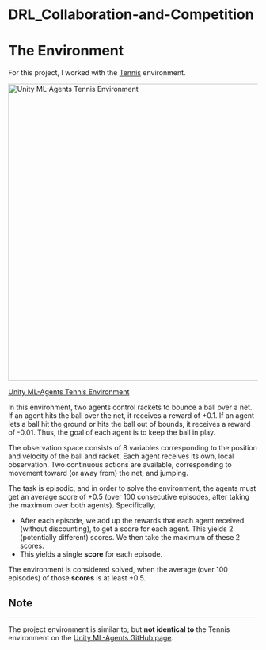# DRL_Collaboration-and-Competition


<div class="_main--content-container--ILkoI"><div><div class="index--container--2OwOl"><div class="index--atom--lmAIo layout--content--3Smmq"><div class="ltr"><div class="index-module--markdown--2MdcR ureact-markdown "><h1 id="the-environment">The Environment</h1>
</div></div><span></span></div></div></div><div><div class="index--container--2OwOl"><div class="index--atom--lmAIo layout--content--3Smmq"><div class="ltr"><div class="index-module--markdown--2MdcR ureact-markdown "><p>For this project, I worked with the <a target="_blank" href="https://github.com/Unity-Technologies/ml-agents/blob/master/docs/Learning-Environment-Examples.md#tennis">Tennis</a> environment.  </p>
  
</div></div><span></span></div></div></div><div><div class="index--container--2OwOl"><div class="index--atom--lmAIo layout--content--3Smmq"><div><a href="#" class="image-atom--image-atom--1XDdu"><div class="index--image-atom-content--YoZVu"><div class="index--image-and-annotations-container--1o6QP"><img src="https://s3.amazonaws.com/video.udacity-data.com/topher/2018/May/5af7955a_tennis/tennis.png" alt="Unity ML-Agents Tennis Environment" width="600px" class="index--image--1wh9w"></div><div class="index--caption--34paT"><div class="index-module--markdown--2MdcR ureact-markdown "><p>Unity ML-Agents Tennis Environment</p>
</div></div></div></a></div><span></span></div></div></div><div><div class="index--container--2OwOl"><div class="index--atom--lmAIo layout--content--3Smmq"><div class="ltr"><div class="index-module--markdown--2MdcR ureact-markdown "><p>In this environment, two agents control rackets to bounce a ball over a net. If an agent hits the ball over the net, it receives a reward of +0.1.  If an agent lets a ball hit the ground or hits the ball out of bounds, it receives a reward of -0.01.  Thus, the goal of each agent is to keep the ball in play.</p>
<p>The observation space consists of 8 variables corresponding to the position and velocity of the ball and racket. Each agent receives its own, local observation.  Two continuous actions are available, corresponding to movement toward (or away from) the net, and jumping. </p>
<p>The task is episodic, and in order to solve the environment, the agents must get an average score of +0.5 (over 100 consecutive episodes, after taking the maximum over both agents). Specifically,</p>
<ul>
<li>After each episode, we add up the rewards that each agent received (without discounting), to get a score for each agent. This yields 2 (potentially different) scores. We then take the maximum of these 2 scores.</li>
<li>This yields a single <strong>score</strong> for each episode.</li>
</ul>
<p>The environment is considered solved, when the average (over 100 episodes) of those <strong>scores</strong> is at least +0.5.</p>
<h2 id="note">Note</h2>
<hr>
<p>The project environment is similar to, but <strong>not identical to</strong> the Tennis environment on the <a target="_blank" href="https://github.com/Unity-Technologies/ml-agents/blob/master/docs/Learning-Environment-Examples.md">Unity ML-Agents GitHub page</a>.  </p>
<blockquote>
</div></div><span></span></div></div></div></div>
